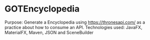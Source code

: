 # GOTEncyclopedia

Purpose: Generate a Encyclopedia using https://thronesapi.com/ as a practice about how to consume an API. 
Technologies used: JavaFX, MaterialFX, Maven, JSON and SceneBuilder

